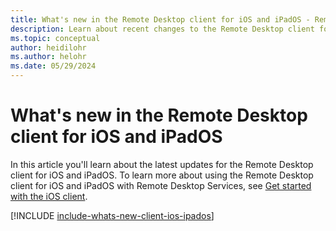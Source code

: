 ```yaml
---
title: What's new in the Remote Desktop client for iOS and iPadOS - Remote Desktop Services
description: Learn about recent changes to the Remote Desktop client for iOS and iPadOS
ms.topic: conceptual
author: heidilohr
ms.author: helohr
ms.date: 05/29/2024
---
```


# What's new in the Remote Desktop client for iOS and iPadOS

In this article you'll learn about the latest updates for the Remote Desktop client for iOS and iPadOS. To learn more about using the Remote Desktop client for iOS and iPadOS with Remote Desktop Services, see [Get started with the iOS client](remote-desktop-ios.md).

[!INCLUDE [include-whats-new-client-ios-ipados](~/../_azuredocs/articles/virtual-desktop/includes/include-whats-new-client-ios-ipados.md)]
